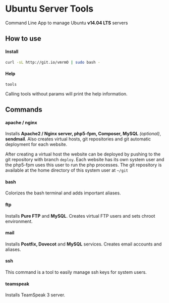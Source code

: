 Ubuntu Server Tools
============

Command Line App to manage Ubuntu **v14.04 LTS** servers

## How to use

#### Install

```bash
curl -sL http://git.io/vmrmO | sudo bash -
```
#### Help

```
tools
```

Calling tools without params will print the help information.

## Commands

#### apache / nginx

Installs **Apache2 / Nginx server, php5-fpm, Composer, MySQL** *(optional)*, **sendmail**.
Also creates virtual hosts, git repositories and git automatic deployment for each website.

After creating a virtual host the website can be deployed by pushing to the git repository with branch `deploy`.
Each website has its own system user and the php5-fpm uses this user to run the php processes.
The git repository is available at the home directory of this system user at `~/git`

#### bash

Colorizes the bash terminal and adds important aliases.

#### ftp

Installs **Pure FTP** and **MySQL**.
Creates virtual FTP users and sets chroot environment.

#### mail

Installs **Postfix, Dovecot** and **MySQL** services.
Creates email accounts and aliases.

#### ssh

This command is a tool to easily manage ssh keys for system users.

#### teamspeak

Installs TeamSpeak 3 server.
